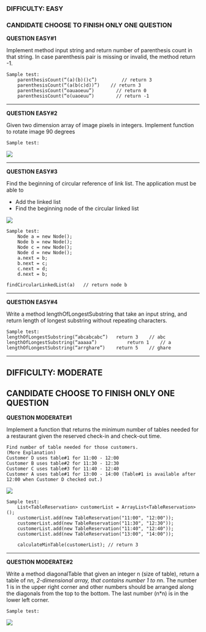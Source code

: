 
### **DIFFICULTY: EASY**
### **CANDIDATE CHOOSE TO FINISH ONLY ONE QUESTION**

**QUESTION EASY#1**

Implement method input string and return number of parenthesis count in that string. In case parenthesis pair is missing or invalid, the method return -1.

```
Sample test:
	parenthesisCount(“(a)(b)()c”)		  // return 3
	parenthesisCount(“(a(b(c)d))”)	  // return 3
	parenthesisCount(“oauaoeuu”)	    // return 0
	parenthesisCount(“o(uaoeuu”)	    // return -1
```

---

**QUESTION EASY#2**

Given two dimension array of image pixels in integers. Implement function to rotate image 90 degrees

```
Sample test:
```

![](https://s3-ap-southeast-1.amazonaws.com/interview.ampostech.com/backend/Q2.png)

---

**QUESTION EASY#3**

Find the beginning of circular reference of link list.
The application must be able to 
* Add the linked list
* Find the beginning node of the circular linked list


![](https://s3-ap-southeast-1.amazonaws.com/interview.ampostech.com/backend/Q3.png)

```
Sample test:
	Node a = new Node();
	Node b = new Node();
	Node c = new Node();
	Node d = new Node();
	a.next = b;
	b.next = c;
	c.next = d;
	d.next = b;

findCircularLinkedList(a) 	// return node b
```

---

**QUESTION EASY#4**

Write a method lengthOfLongestSubstring that take an input string, and return length of longest substring without repeating characters.

```
Sample test:
lengthOfLongestSubstring(“abcabcabc”)	return 3	// abc
lengthOfLongestSubstring(“aaaaa”)			return 1	// a
lengthOfLongestSubstring(“arrghare”)	return 5	// ghare
```

---

## **DIFFICULTY: MODERATE**
## **CANDIDATE CHOOSE TO FINISH ONLY ONE QUESTION**

**QUESTION MODERATE#1**

Implement a function that returns the minimum number of tables needed for a restaurant given the reserved check-in and check-out time.

```
Find number of table needed for those customers.
(More Explanation)
Customer D uses table#1 for 11:00 - 12:00
Customer B uses table#2 for 11:30 - 12:30
Customer C uses table#3 for 11:40 - 12:40
Customer A uses table#1 for 13:00 - 14:00 (Table#1 is available after 12:00 when Customer D checked out.)  
```

![](https://s3-ap-southeast-1.amazonaws.com/interview.ampostech.com/backend/QM1-2.png)

```
Sample test:
	List<TableReservation> customerList = ArrayList<TableReservation>();
	customerList.add(new TableReservation("11:00", "12:00"));
	customerList.add(new TableReservation("11:30", "12:30"));
	customerList.add(new TableReservation("11:40", "12:40"));
	customerList.add(new TableReservation("13:00", "14:00"));

 	calculateMinTable(customerList); // return 3
```

---

**QUESTION MODERATE#2**

Write a method diagonalTable that given an integer n (size of table), return a table of n*n, 2-dimensional array, that contains number 1 to n*n. The number 1 is in the upper right corner and other numbers should be arranged along the diagonals from the top to the bottom. The last number (n*n) is in the lower left corner.

```
Sample test:
```

![](https://s3-ap-southeast-1.amazonaws.com/interview.ampostech.com/backend/QM2.png)


